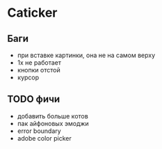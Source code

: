 # Caticker

## Баги

- при вставке картинки, она не на самом верху
- 1x не работает
- кнопки отстой
- курсор

## TODO фичи

- добавить больше котов
- пак айфоновых эмоджи
- error boundary
- adobe color picker
